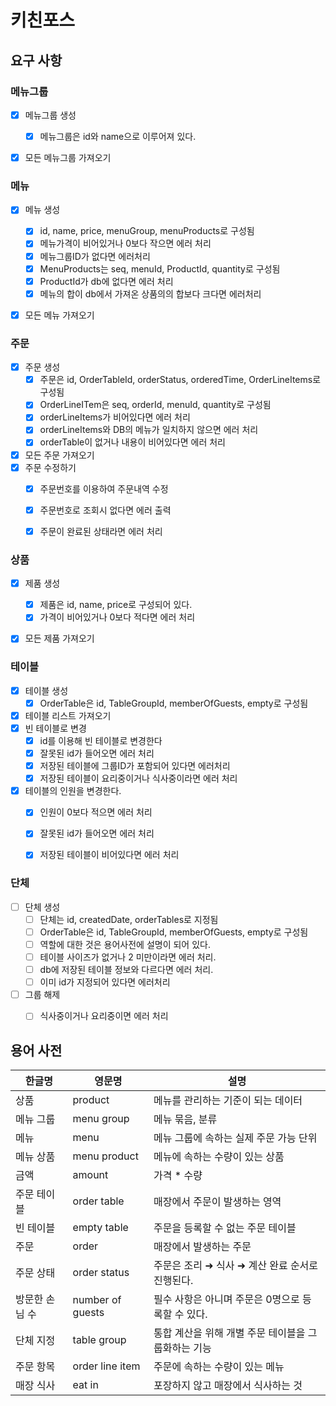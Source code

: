 # 키친포스

## 요구 사항

### 메뉴그룹

- [x] 메뉴그룹 생성
  - [x] 메뉴그룹은 id와 name으로 이루어져 있다.
- [x] 모든 메뉴그룹 가져오기



### 메뉴

- [x] 메뉴 생성
  - [x] id, name, price, menuGroup, menuProducts로 구성됨
  - [x] 메뉴가격이 비어있거나 0보다 작으면 에러 처리
  - [x] 메뉴그룹ID가 없다면 에러처리
  - [x] MenuProducts는 seq, menuId, ProductId, quantity로 구성됨
  - [x] ProductId가 db에 없다면 에러 처리
  - [x] 메뉴의 합이 db에서 가져온 상품의의 합보다 크다면 에러처리
- [x] 모든 메뉴 가져오기



### 주문

- [x] 주문 생성
  - [x] 주문은 id, OrderTableId, orderStatus, orderedTime, OrderLineItems로 구성됨
  - [x] OrderLineITem은 seq, orderId, menuId, quantity로 구성됨
  - [x] orderLineItems가 비어있다면 에러 처리
  - [x] orderLineItems와 DB의 메뉴가 일치하지 않으면 에러 처리
   - [x] orderTable이 없거나 내용이 비어있다면 에러 처리
- [x] 모든 주문 가져오기
- [x] 주문 수정하기
  - [x] 주문번호를 이용하여 주문내역 수정
  - [x] 주문번호로 조회시 없다면 에러 출력
  - [x] 주문이 완료된 상태라면 에러 처리



### 상품

- [x] 제품 생성
  - [x] 제품은 id, name, price로 구성되어 있다.
  - [x] 가격이 비어있거나 0보다 적다면 에러 처리
- [x] 모든 제품 가져오기



### 테이블

- [x] 테이블 생성
  - [x] OrderTable은 id, TableGroupId, memberOfGuests, empty로 구성됨
- [x] 테이블 리스트 가져오기
- [x] 빈 테이블로 변경
  - [x] id를 이용해 빈 테이블로 변경한다
  - [x] 잘못된 id가 들어오면 에러 처리
  - [x] 저장된 테이블에 그룹ID가 포함되어 있다면 에러처리
  - [x] 저장된 테이블이 요리중이거나 식사중이라면 에러 처리
- [x] 테이블의 인원을 변경한다.
  - [x] 인원이 0보다 적으면 에러 처리
  - [x] 잘못된 id가 들어오면 에러 처리
  - [x] 저장된 테이블이 비어있다면 에러 처리


### 단체

- [ ] 단체 생성
  - [ ] 단체는 id, createdDate, orderTables로 지정됨
  - [ ] OrderTable은 id, TableGroupId, memberOfGuests, empty로 구성됨
  - [ ] 역할에 대한 것은 용어사전에 설명이 되어 있다.
  - [ ] 테이블 사이즈가 없거나 2 미만이라면 에러 처리.
  - [ ] db에 저장된 테이블 정보와 다르다면 에러 처리.
  - [ ] 이미 id가 지정되어 있다면 에러처리
- [ ] 그룹 해제
  - [ ] 식사중이거나 요리중이면 에러 처리



## 용어 사전

| 한글명 | 영문명 | 설명 |
| --- | --- | --- |
| 상품 | product | 메뉴를 관리하는 기준이 되는 데이터 |
| 메뉴 그룹 | menu group | 메뉴 묶음, 분류 |
| 메뉴 | menu | 메뉴 그룹에 속하는 실제 주문 가능 단위 |
| 메뉴 상품 | menu product | 메뉴에 속하는 수량이 있는 상품 |
| 금액 | amount | 가격 * 수량 |
| 주문 테이블 | order table | 매장에서 주문이 발생하는 영역 |
| 빈 테이블 | empty table | 주문을 등록할 수 없는 주문 테이블 |
| 주문 | order | 매장에서 발생하는 주문 |
| 주문 상태 | order status | 주문은 조리 ➜ 식사 ➜ 계산 완료 순서로 진행된다. |
| 방문한 손님 수 | number of guests | 필수 사항은 아니며 주문은 0명으로 등록할 수 있다. |
| 단체 지정 | table group | 통합 계산을 위해 개별 주문 테이블을 그룹화하는 기능 |
| 주문 항목 | order line item | 주문에 속하는 수량이 있는 메뉴 |
| 매장 식사 | eat in | 포장하지 않고 매장에서 식사하는 것 |